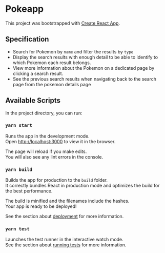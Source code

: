 # Pokeapp

This project was bootstrapped with [Create React App](https://github.com/facebook/create-react-app).

## Specification

- Search for Pokemon by `name` and filter the results by `type`
- Display the search results with enough detail to be able to identify to which Pokemon each
  result belongs.
- View more information about the Pokemon on a dedicated page by clicking a search result.
- See the previous search results when navigating back to the search page from the pokemon
  details page

## Available Scripts

In the project directory, you can run:

### `yarn start`

Runs the app in the development mode.\
Open [http://localhost:3000](http://localhost:3000) to view it in the browser.

The page will reload if you make edits.\
You will also see any lint errors in the console.

### `yarn build`

Builds the app for production to the `build` folder.\
It correctly bundles React in production mode and optimizes the build for the best performance.

The build is minified and the filenames include the hashes.\
Your app is ready to be deployed!

See the section about [deployment](https://facebook.github.io/create-react-app/docs/deployment) for more information.

### `yarn test`

Launches the test runner in the interactive watch mode.\
See the section about [running tests](https://facebook.github.io/create-react-app/docs/running-tests) for more information.
